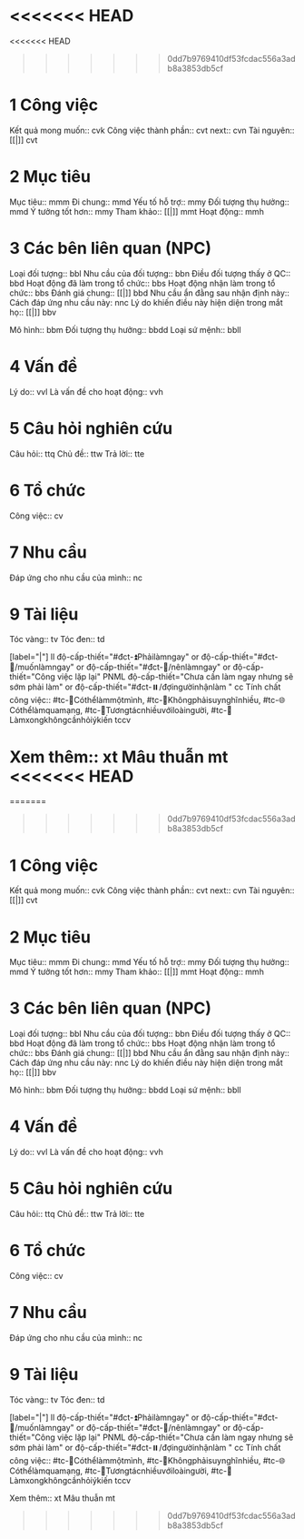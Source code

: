 <<<<<<< HEAD
=======
<<<<<<< HEAD
>>>>>>> 0dd7b9769410df53fcdac556a3adb8a3853db5cf
# 1 Công việc 
Kết quả mong muốn:: 		cvk
Công việc thành phần::		cvt
next::		cvn
Tài nguyên:: [[|]]		cvt

# 2 Mục tiêu
Mục tiêu::		mmm
Đi chung::		mmd
Yếu tố hỗ trợ::		mmy
Đối tượng thụ hưởng::		mmd
Ý tưởng tốt hơn::		mmy
Tham khảo:: [[|]]		mmt
Hoạt động::		mmh

# 3 Các bên liên quan (NPC)
Loại đối tượng::		bbl
Nhu cầu của đối tượng::		bbn
Điều đối tượng thấy ở QC::		bbd
Hoạt động đã làm trong tổ chức::		bbs
Hoạt động nhận làm trong tổ chức::		bbs
Đánh giá chung:: [[|]]		bbd
Nhu cầu ẩn đằng sau nhận định này::
Cách đáp ứng nhu cầu này:		nnc
Lý do khiến điều này hiện diện trong mắt họ:: [[|]]		bbv

Mô hình::		bbm
Đối tượng thụ hưởng::		bbdd
Loại sứ mệnh:: 		bbll

# 4 Vấn đề
Lý do::		vvl
Là vấn đề cho hoạt động::		vvh

# 5 Câu hỏi nghiên cứu
Câu hỏi::		ttq
Chủ đề::		ttw
Trả lời:: 		tte

# 6 Tổ chức
Công việc:: 		cv
# 7 Nhu cầu
Đáp ứng cho nhu cầu của mình::		nc
# 9 Tài liệu
Tóc vàng:: 		tv
Tóc đen:: 		td

[label="|"]		ll
độ-cấp-thiết="#đct-⏫Phảilàmngay" or độ-cấp-thiết="#đct-🔼/muốnlàmngay" or độ-cấp-thiết="#đct-🔼/nênlàmngay" or độ-cấp-thiết="Công việc lặp lại" 		PNML
độ-cấp-thiết="Chưa cần làm ngay nhưng sẽ sớm phải làm" or độ-cấp-thiết="#đct-⏸️/đợingườinhậnlàm "		cc
Tính chất công việc:: #tc-🧍Cóthểlàmmộtmình, #tc-🧠Khôngphảisuynghĩnhiều, #tc-🌐Cóthểlàmquamạng, #tc-🥳Tươngtácnhiềuvớiloàingười, #tc-💬Làmxongkhôngcầnhỏiýkiến 		tccv

Xem thêm::		xt
Mâu thuẫn		mt
<<<<<<< HEAD
=======
=======
>>>>>>> 0dd7b9769410df53fcdac556a3adb8a3853db5cf
# 1 Công việc 
Kết quả mong muốn:: 		cvk
Công việc thành phần::		cvt
next::		cvn
Tài nguyên:: [[|]]		cvt

# 2 Mục tiêu
Mục tiêu::		mmm
Đi chung::		mmd
Yếu tố hỗ trợ::		mmy
Đối tượng thụ hưởng::		mmd
Ý tưởng tốt hơn::		mmy
Tham khảo:: [[|]]		mmt
Hoạt động::		mmh

# 3 Các bên liên quan (NPC)
Loại đối tượng::		bbl
Nhu cầu của đối tượng::		bbn
Điều đối tượng thấy ở QC::		bbd
Hoạt động đã làm trong tổ chức::		bbs
Hoạt động nhận làm trong tổ chức::		bbs
Đánh giá chung:: [[|]]		bbd
Nhu cầu ẩn đằng sau nhận định này::
Cách đáp ứng nhu cầu này:		nnc
Lý do khiến điều này hiện diện trong mắt họ:: [[|]]		bbv

Mô hình::		bbm
Đối tượng thụ hưởng::		bbdd
Loại sứ mệnh:: 		bbll

# 4 Vấn đề
Lý do::		vvl
Là vấn đề cho hoạt động::		vvh

# 5 Câu hỏi nghiên cứu
Câu hỏi::		ttq
Chủ đề::		ttw
Trả lời:: 		tte

# 6 Tổ chức
Công việc:: 		cv
# 7 Nhu cầu
Đáp ứng cho nhu cầu của mình::		nc
# 9 Tài liệu
Tóc vàng:: 		tv
Tóc đen:: 		td

[label="|"]		ll
độ-cấp-thiết="#đct-⏫Phảilàmngay" or độ-cấp-thiết="#đct-🔼/muốnlàmngay" or độ-cấp-thiết="#đct-🔼/nênlàmngay" or độ-cấp-thiết="Công việc lặp lại" 		PNML
độ-cấp-thiết="Chưa cần làm ngay nhưng sẽ sớm phải làm" or độ-cấp-thiết="#đct-⏸️/đợingườinhậnlàm "		cc
Tính chất công việc:: #tc-🧍Cóthểlàmmộtmình, #tc-🧠Khôngphảisuynghĩnhiều, #tc-🌐Cóthểlàmquamạng, #tc-🥳Tươngtácnhiềuvớiloàingười, #tc-💬Làmxongkhôngcầnhỏiýkiến 		tccv

Xem thêm::		xt
Mâu thuẫn		mt
>>>>>>> 0dd7b9769410df53fcdac556a3adb8a3853db5cf
